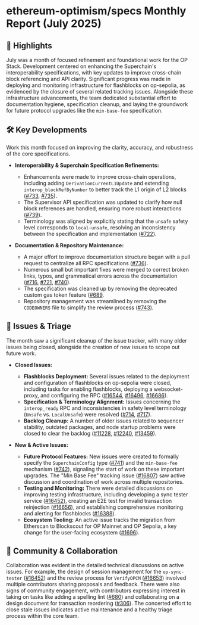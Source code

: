 # ethereum-optimism/specs Monthly Report (July 2025)

## 🚀 Highlights
July was a month of focused refinement and foundational work for the OP Stack. Development centered on enhancing the Superchain's interoperability specifications, with key updates to improve cross-chain block referencing and API clarity. Significant progress was made in deploying and monitoring infrastructure for flashblocks on op-sepolia, as evidenced by the closure of several related tracking issues. Alongside these infrastructure advancements, the team dedicated substantial effort to documentation hygiene, specification cleanup, and laying the groundwork for future protocol upgrades like the `min-base-fee` specification.

## 🛠️ Key Developments
Work this month focused on improving the clarity, accuracy, and robustness of the core specifications.

- **Interoperability & Superchain Specification Refinements:**
  - Enhancements were made to improve cross-chain operations, including adding `DerivationCurrentL1Update` and extending `interop_blockRefByNumber` to better track the L1 origin of L2 blocks ([#733](https://github.com/ethereum-optimism/specs/pull/733), [#735](https://github.com/ethereum-optimism/specs/pull/735)).
  - The Supervisor API specification was updated to clarify how null block references are handled, ensuring more robust interactions ([#739](https://github.com/ethereum-optimism/specs/pull/739)).
  - Terminology was aligned by explicitly stating that the `unsafe` safety level corresponds to `local-unsafe`, resolving an inconsistency between the specification and implementation ([#722](https://github.com/ethereum-optimism/specs/pull/722)).

- **Documentation & Repository Maintenance:**
  - A major effort to improve documentation structure began with a pull request to centralize all RPC specifications ([#736](https://github.com/ethereum-optimism/specs/pull/736)).
  - Numerous small but important fixes were merged to correct broken links, typos, and grammatical errors across the documentation ([#716](https://github.com/ethereum-optimism/specs/pull/716), [#721](https://github.com/ethereum-optimism/specs/pull/721), [#740](https://github.com/ethereum-optimism/specs/pull/740)).
  - The specification was cleaned up by removing the deprecated custom gas token feature ([#689](https://github.com/ethereum-optimism/specs/pull/689]).
  - Repository management was streamlined by removing the `CODEOWNERS` file to simplify the review process ([#743](https://github.com/ethereum-optimism/specs/pull/743)).

## 🐛 Issues & Triage
The month saw a significant cleanup of the issue tracker, with many older issues being closed, alongside the creation of new issues to scope out future work.

- **Closed Issues:**
  - **Flashblocks Deployment:** Several issues related to the deployment and configuration of flashblocks on op-sepolia were closed, including tasks for enabling flashblocks, deploying a websocket-proxy, and configuring the RPC ([#16544](https://github.com/ethereum-optimism/specs/issues/16544), [#16496](https://github.com/ethereum-optimism/specs/issues/16496), [#16686](https://github.com/ethereum-optimism/specs/issues/16686)).
  - **Specification & Terminology Alignment:** Issues concerning the `interop_ready` RPC and inconsistencies in safety level terminology (`Unsafe` vs. `LocalUnsafe`) were resolved ([#714](https://github.com/ethereum-optimism/specs/issues/714), [#717](https://github.com/ethereum-optimism/specs/issues/717)).
  - **Backlog Cleanup:** A number of older issues related to sequencer stability, outdated packages, and node startup problems were closed to clear the backlog ([#11228](https://github.com/ethereum-optimism/specs/issues/11228), [#12240](https://github.com/ethereum-optimism/specs/issues/12240), [#13459](https://github.com/ethereum-optimism/specs/issues/13459)).

- **New & Active Issues:**
  - **Future Protocol Features:** New issues were created to formally specify the `SuperchainConfig` type ([#741](https://github.com/ethereum-optimism/specs/issues/741)) and the `min-base-fee` mechanism ([#742](https://github.com/ethereum-optimism/specs/issues/742)), signaling the start of work on these important upgrades. The "Min Base Fee" tracking issue ([#16807](https://github.com/ethereum-optimism/specs/issues/16807)) saw active discussion and coordination of work across multiple repositories.
  - **Testing and Monitoring:** There were detailed discussions on improving testing infrastructure, including developing a sync tester service ([#16452](https://github.com/ethereum-optimism/specs/issues/16452)), creating an E2E test for invalid transaction reinjection ([#16656](https://github.com/ethereum-optimism/specs/issues/16656)), and establishing comprehensive monitoring and alerting for flashblocks ([#16388](https://github.com/ethereum-optimism/specs/issues/16388)).
  - **Ecosystem Tooling:** An active issue tracks the migration from Etherscan to Blockscout for OP Mainnet and OP Sepolia, a key change for the user-facing ecosystem ([#1696](https://github.com/ethereum-optimism/specs/issues/1696)).

## 💬 Community & Collaboration
Collaboration was evident in the detailed technical discussions on active issues. For example, the design of session management for the `op-sync-tester` ([#16452](https://github.com/ethereum-optimism/specs/issues/16452)) and the review process for `VerifyOPCM` ([#16653](https://github.com/ethereum-optimism/specs/issues/16653)) involved multiple contributors sharing proposals and feedback. There were also signs of community engagement, with contributors expressing interest in taking on tasks like adding a spelling lint ([#680](https://github.com/ethereum-optimism/specs/issues/680)) and collaborating on a design document for transaction reordering ([#306](https://github.com/ethereum-optimism/specs/issues/306)). The concerted effort to close stale issues indicates active maintenance and a healthy triage process within the core team.